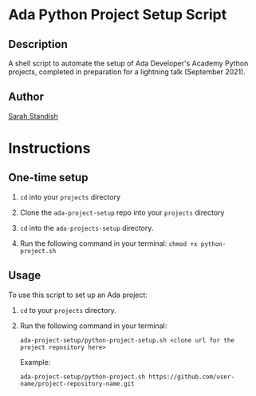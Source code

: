 # Ada Python Project Setup Script

## Description
A shell script to automate the setup of Ada Developer's Academy Python projects, completed in preparation for a lightning talk (September 2021).

## Author
[Sarah Standish](https://github.com/sarahstandish)

# Instructions

## One-time setup
1. `cd` into your `projects` directory
1. Clone the `ada-project-setup` repo into your `projects` directory

2. `cd` into the `ada-projects-setup` directory.

3. Run the following command in your terminal:
   `chmod +x python-project.sh`

## Usage
To use this script to set up an Ada project:

1. `cd` to your `projects` directory.
   
2. Run the following command in your terminal:

   `ada-project-setup/python-project-setup.sh <clone url for the project repository here>`

   Example:

   `ada-project-setup/python-project.sh https://github.com/user-name/project-repository-name.git`

